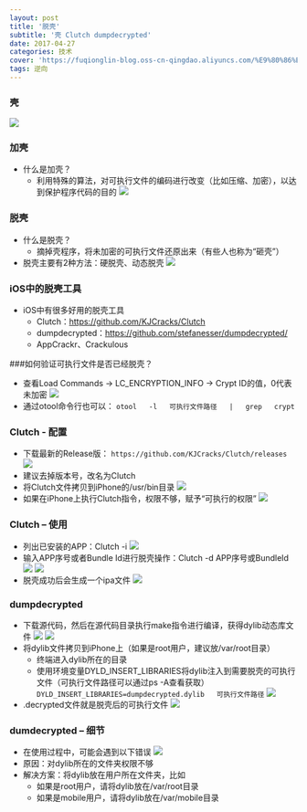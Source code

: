 ```yaml
---
layout: post
title: '脱壳'
subtitle: '壳 Clutch dumpdecrypted'
date: 2017-04-27
categories: 技术
cover: 'https://fuqionglin-blog.oss-cn-qingdao.aliyuncs.com/%E9%80%86%E5%90%91/day05/day05-header.jpg'
tags: 逆向
---
```


### 壳
![](https://fuqionglin-blog.oss-cn-qingdao.aliyuncs.com/%E9%80%86%E5%90%91/day05/day05-01.jpg)

### 加壳
- 什么是加壳？
    - 利用特殊的算法，对可执行文件的编码进行改变（比如压缩、加密），以达到保护程序代码的目的
![](https://fuqionglin-blog.oss-cn-qingdao.aliyuncs.com/%E9%80%86%E5%90%91/day05/day05-02.jpg)

### 脱壳
- 什么是脱壳？
    - 摘掉壳程序，将未加密的可执行文件还原出来（有些人也称为“砸壳”）
- 脱壳主要有2种方法：硬脱壳、动态脱壳
![](https://fuqionglin-blog.oss-cn-qingdao.aliyuncs.com/%E9%80%86%E5%90%91/day05/day05-03.jpg)

### iOS中的脱壳工具
- iOS中有很多好用的脱壳工具
    - Clutch：https://github.com/KJCracks/Clutch
    - dumpdecrypted：https://github.com/stefanesser/dumpdecrypted/
    - AppCrackr、Crackulous

###如何验证可执行文件是否已经脱壳？
- 查看Load Commands -> LC_ENCRYPTION_INFO -> Crypt ID的值，0代表未加密
![](https://fuqionglin-blog.oss-cn-qingdao.aliyuncs.com/%E9%80%86%E5%90%91/day05/day05-04.png)
- 通过otool命令行也可以：
`otool   -l   可执行文件路径   |   grep   crypt`

### Clutch - 配置
- 下载最新的Release版： 
`https://github.com/KJCracks/Clutch/releases`
![](https://fuqionglin-blog.oss-cn-qingdao.aliyuncs.com/%E9%80%86%E5%90%91/day05/day05-06.png)
- 建议去掉版本号，改名为Clutch
- 将Clutch文件拷贝到iPhone的/usr/bin目录
![](https://fuqionglin-blog.oss-cn-qingdao.aliyuncs.com/%E9%80%86%E5%90%91/day05/day05-05.png)
- 如果在iPhone上执行Clutch指令，权限不够，赋予“可执行的权限”
![](https://fuqionglin-blog.oss-cn-qingdao.aliyuncs.com/%E9%80%86%E5%90%91/day05/day05-07.png)

### Clutch – 使用
- 列出已安装的APP：Clutch -i
![](https://fuqionglin-blog.oss-cn-qingdao.aliyuncs.com/%E9%80%86%E5%90%91/day05/day05-08.png)
- 输入APP序号或者Bundle Id进行脱壳操作：Clutch -d APP序号或BundleId
![](https://fuqionglin-blog.oss-cn-qingdao.aliyuncs.com/%E9%80%86%E5%90%91/day05/day05-09.png)
![](https://fuqionglin-blog.oss-cn-qingdao.aliyuncs.com/%E9%80%86%E5%90%91/day05/day05-10.png)
- 脱壳成功后会生成一个ipa文件
![](https://fuqionglin-blog.oss-cn-qingdao.aliyuncs.com/%E9%80%86%E5%90%91/day05/day05-11.png)

### dumpdecrypted
- 下载源代码，然后在源代码目录执行make指令进行编译，获得dylib动态库文件
![](https://fuqionglin-blog.oss-cn-qingdao.aliyuncs.com/%E9%80%86%E5%90%91/day05/day05-12.png)
![](https://fuqionglin-blog.oss-cn-qingdao.aliyuncs.com/%E9%80%86%E5%90%91/day05/day05-13.png)
- 将dylib文件拷贝到iPhone上（如果是root用户，建议放/var/root目录）
    - 终端进入dylib所在的目录
    - 使用环境变量DYLD_INSERT_LIBRARIES将dylib注入到需要脱壳的可执行文件（可执行文件路径可以通过ps -A查看获取）
`DYLD_INSERT_LIBRARIES=dumpdecrypted.dylib   可执行文件路径`
![](https://fuqionglin-blog.oss-cn-qingdao.aliyuncs.com/%E9%80%86%E5%90%91/day05/day05-14.png)
- .decrypted文件就是脱壳后的可执行文件
![](https://fuqionglin-blog.oss-cn-qingdao.aliyuncs.com/%E9%80%86%E5%90%91/day05/day05-15.png)

### dumdecrypted – 细节
- 在使用过程中，可能会遇到以下错误
![](https://fuqionglin-blog.oss-cn-qingdao.aliyuncs.com/%E9%80%86%E5%90%91/day05/day05-16.png)
- 原因：对dylib所在的文件夹权限不够
- 解决方案：将dylib放在用户所在文件夹，比如
    - 如果是root用户，请将dylib放在/var/root目录
    - 如果是mobile用户，请将dylib放在/var/mobile目录




